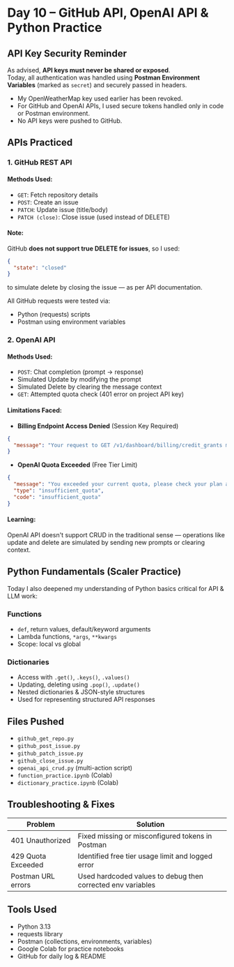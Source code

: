 # Day 10 – GitHub API, OpenAI API & Python Practice

## API Key Security Reminder
As advised, **API keys must never be shared or exposed**.  
Today, all authentication was handled using **Postman Environment Variables** (marked as `secret`) and securely passed in headers.
- My OpenWeatherMap key used earlier has been revoked.
- For GitHub and OpenAI APIs, I used secure tokens handled only in code or Postman environment.
- No API keys were pushed to GitHub.

## APIs Practiced

### 1. GitHub REST API
#### Methods Used:
- `GET`: Fetch repository details
- `POST`: Create an issue
- `PATCH`: Update issue (title/body)
- `PATCH (close)`: Close issue (used instead of DELETE)

#### Note:
GitHub **does not support true DELETE for issues**, so I used:
```json
{
  "state": "closed"
}
```
to simulate delete by closing the issue — as per API documentation.

All GitHub requests were tested via:
- Python (requests) scripts
- Postman using environment variables

### 2. OpenAI API
#### Methods Used:
- `POST`: Chat completion (prompt → response)
- Simulated Update by modifying the prompt
- Simulated Delete by clearing the message context
- `GET`: Attempted quota check (401 error on project API key)

#### Limitations Faced:
- **Billing Endpoint Access Denied** (Session Key Required)
```json
{
  "message": "Your request to GET /v1/dashboard/billing/credit_grants must be made with a session key (that is, it can only be made from the browser). You made it with the following key type: ."
}
```
- **OpenAI Quota Exceeded** (Free Tier Limit)
```json
{
  "message": "You exceeded your current quota, please check your plan and billing details. For more information on this error, read the docs: https://platform.openai.com/docs/guides/error-codes/api-errors.",
  "type": "insufficient_quota",
  "code": "insufficient_quota"
}
```

#### Learning:
OpenAI API doesn't support CRUD in the traditional sense — operations like update and delete are simulated by sending new prompts or clearing context.

## Python Fundamentals (Scaler Practice)
Today I also deepened my understanding of Python basics critical for API & LLM work:

### Functions
- `def`, return values, default/keyword arguments
- Lambda functions, `*args`, `**kwargs`
- Scope: local vs global

### Dictionaries
- Access with `.get()`, `.keys()`, `.values()`
- Updating, deleting using `.pop()`, `.update()`
- Nested dictionaries & JSON-style structures
- Used for representing structured API responses

## Files Pushed
- `github_get_repo.py`
- `github_post_issue.py`
- `github_patch_issue.py`
- `github_close_issue.py`
- `openai_api_crud.py` (multi-action script)
- `function_practice.ipynb` (Colab)
- `dictionary_practice.ipynb` (Colab)

## Troubleshooting & Fixes

| Problem | Solution |
|---------|----------|
| 401 Unauthorized | Fixed missing or misconfigured tokens in Postman |
| 429 Quota Exceeded | Identified free tier usage limit and logged error |
| Postman URL errors | Used hardcoded values to debug then corrected env variables |

## Tools Used
- Python 3.13
- requests library
- Postman (collections, environments, variables)
- Google Colab for practice notebooks
- GitHub for daily log & README
